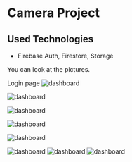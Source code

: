# Camera Project


## Used Technologies

- Firebase Auth, Firestore, Storage

  

You can look at the pictures.

Login page
![dashboard](https://github.com/byfad51/interview2023_2/blob/main/camera_app/1.png)

![dashboard](https://github.com/byfad51/interview2023_2/blob/main/camera_app/2.png)

![dashboard](https://github.com/byfad51/interview2023_2/blob/main/camera_app/3.png)

![dashboard](https://github.com/byfad51/interview2023_2/blob/main/camera_app/4.png)


![dashboard](https://github.com/byfad51/interview2023_2/blob/main/camera_app/5.png)

![dashboard](https://github.com/byfad51/interview2023_2/blob/main/camera_app/6.png)
![dashboard](https://github.com/byfad51/interview2023_2/blob/main/camera_app/7.png)
![dashboard](https://github.com/byfad51/interview2023_2/blob/main/camera_app/8.png)
